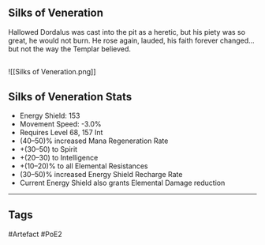 ## Silks of Veneration
Hallowed Dordalus was cast into the pit as a heretic,
but his piety was so great, he would not burn.
He rose again, lauded, his faith forever changed...
but not the way the Templar believed.
##
![[Silks of Veneration.png]]
## Silks of Veneration Stats
- Energy Shield: 153
- Movement Speed: -3.0%
- Requires Level 68, 157 Int
- (40–50)% increased Mana Regeneration Rate
- +(30–50) to Spirit
- +(20–30) to Intelligence
- +(10–20)% to all Elemental Resistances
- (30–50)% increased Energy Shield Recharge Rate
- Current Energy Shield also grants Elemental Damage reduction


---
## Tags
#Artefact
#PoE2